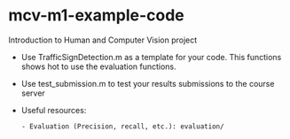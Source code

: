# mcv-m1-example-code


Introduction to Human and Computer Vision project

 - Use TrafficSignDetection.m as a template for your code. This functions shows hot to use the evaluation functions.

 - Use test_submission.m to test your results submissions to the course server

 - Useful resources:

       - Evaluation (Precision, recall, etc.): evaluation/
